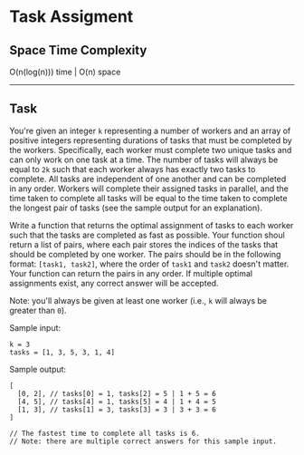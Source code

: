 # Task Assigment 

## Space Time Complexity

O(n(log(n))) time | O(n) space

---

## Task


You're given an integer `k` representing a number of workers and an array of positive integers representing durations of tasks that must be completed by the workers. Specifically, each worker must complete two unique tasks and can only work on one task at a time. The number of tasks will always be equal to `2k` such that each worker always has exactly two tasks to complete. All tasks are independent of one another and can be completed in any order. Workers will complete their assigned tasks in parallel, and the time taken to complete all tasks will be equal to the time taken to complete the longest pair of tasks (see the sample output for an explanation). 


Write a function that returns the optimal assignment of tasks to each worker such that the tasks are completed as fast as possible. Your function shoul  return a list of pairs, where each pair stores the indices of the tasks that should be completed by one worker. The pairs should be in the following format: `[task1, task2]`, where the order of `task1` and `task2` doesn't matter. Your function can return the pairs in any order. If multiple optimal assignments exist, any correct answer will be accepted.


Note: you'll always be given at least one worker (i.e., `k` will always be greater than `0`).

Sample input:

```
k = 3
tasks = [1, 3, 5, 3, 1, 4]
```

Sample output:

```
[
  [0, 2], // tasks[0] = 1, tasks[2] = 5 | 1 + 5 = 6
  [4, 5], // tasks[4] = 1, tasks[5] = 4 | 1 + 4 = 5
  [1, 3], // tasks[1] = 3, tasks[3] = 3 | 3 + 3 = 6
]

// The fastest time to complete all tasks is 6.
// Note: there are multiple correct answers for this sample input.
```
